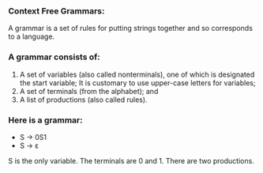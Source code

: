 ### Context Free Grammars: 
A grammar is a set of rules for putting strings together and so corresponds to a language.

### A grammar consists of:
1. A set of variables (also called nonterminals), one of which is designated the start variable; It is customary to use upper-case letters for variables;
2. A set of terminals (from the alphabet); and
3. A list of productions (also called rules).

### Here is a grammar:

  * S → 0S1
  * S → ε
  
S is the only variable. The terminals are 0 and 1. There are two productions.
